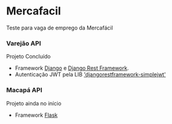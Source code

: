 # Mercafacil
Teste para vaga de emprego da Mercafácil

### Varejão API

Projeto Concluído

-  Framework [Django](https://www.djangoproject.com/) e [Django Rest Framework](https://www.django-rest-framework.org/).
-  Autenticação JWT pela LIB ['djangorestframework-simplejwt'](https://django-rest-framework-simplejwt.readthedocs.io/en/latest/)

### Macapá API

Projeto ainda no início

-  Framework [Flask](https://flask.palletsprojects.com/en/2.0.x/)
